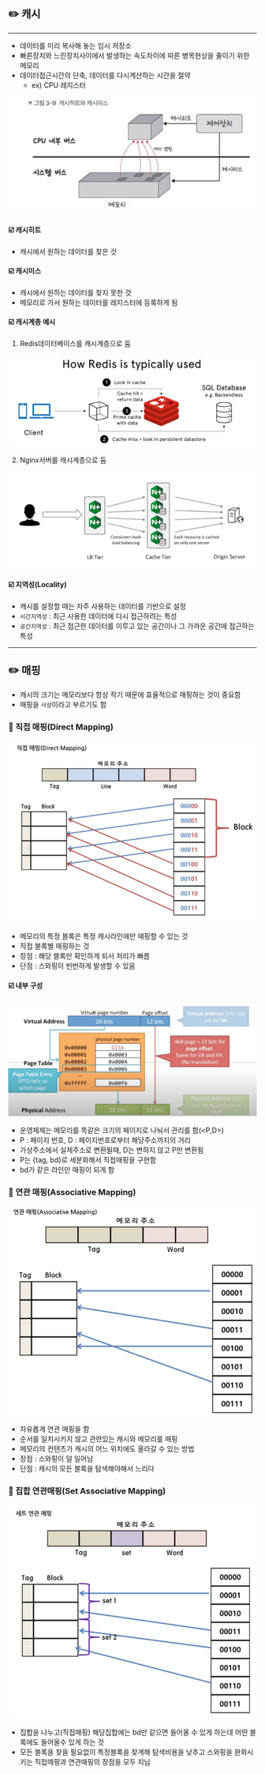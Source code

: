 ## ✏️ 캐시

---

- 데이터를 미리 복사해 놓는 임시 저장소
- 빠른장치와 느린장치사이에서 발생하는 속도차이에 따른 병목현상을 줄이기 위한 메모리
- 데이터접근시간의 단축, 데이터를 다시계산하는 시간을 절약
    - ex) CPU 레지스터

![img.png](img/캐시히트.png)

#### ☑️ 캐시히트

- 캐시에서 원하는 데이터를 찾은 것

#### ☑️ 캐시미스

- 캐시에서 원하는 데이터를 찾지 못한 것
- 메모리로 가서 원하는 데이터를 레지스터에 등록하게 됨

#### ☑️ 캐시계층 예시

1. Redis데이터베이스를 캐시계층으로 둠

![img_1.png](img/redis.png)

2. Nginx서버를 캐시계층으로 둠

![img_2.png](img/ngingx.png)

#### ☑️ 지역성(Locality)

- 캐시를 설정할 때는 자주 사용하는 데이터를 기반으로 설정
- `시간지역성` : 최근 사용한 데이터에 다시 접근하려는 특성
- `공간지역성` : 최근 접근한 데이터를 이루고 있는 공간이나 그 가까운 공간에 접근하는 특성

---

## ✏️ 매핑

- 캐시의 크기는 메모리보다 항상 작기 때문에 효율적으로 매핑하는 것이 중요함
- 매핑을 `사상`이라고 부르기도 함

### 💭 직접 매핑(Direct Mapping)

![img_6.png](img/직접매핑.png)

- 메모리의 특정 블록은 특정 캐시라인에만 매핑할 수 있는 것
- 직접 블록별 매핑하는 것
- 장점 : 해당 블록만 확인하게 되서 처리가 빠름
- 단점 : 스와핑이 빈번하게 발생할 수 있음

#### ☑️ 내부 구성

![img_4.png](img/직접매핑_내부구성.png)

- 운영체제는 메모리를 똑같은 크기의 페이지로 나눠서 관리를 함(<P,D>)
- P : 페이지 번호, D : 페이지번호로부터 해당주소까지의 거리
- 가상주소에서 실제주소로 변환될때, D는 변하지 않고 P만 변환됨
- P는 {tag, bd}로 세분화해서 직접매핑을 구현함
- bd가 같은 라인만 매핑이 되게 함

### 💭 연관 매핑(Associative Mapping)

![img_5.png](img/연관매핑.png)

- 자유롭게 연관 매핑을 함
- 순서를 일치시키지 않고 관련있는 캐시와 메모리를 매핑
- 메모리의 컨텐츠가 캐시의 어느 위치에도 올라갈 수 있는 방법
- 장점 : 스와핑이 덜 일어남
- 단점 : 캐시의 모든 블록을 탐색해야해서 느리다

### 💭 집합 연관매핑(Set Associative Mapping)

![img_7.png](img/집합연관매핑.png)

- 집합을 나누고(직접매핑) 해당집합에는 bd만 같으면 들어올 수 있게 하는데 어떤 블록에도 들어올수 있게 하는 것
- 모든 블록을 찾을 필요없이 특정블록을 찾게해 탐색비용을 낮추고 스와핑을 완화시키는 직접매핑과 연관매핑의 장점을 모두 지님